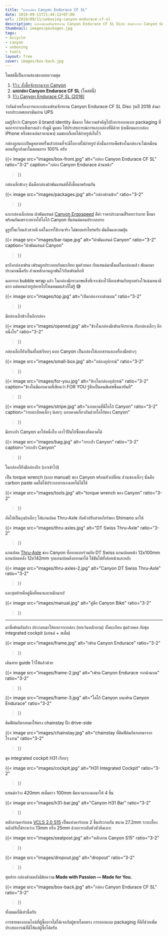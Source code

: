 ```yaml
---
title: "แกะกล่อง Canyon Endurace CF SL"
date: 2019-09-11T21:44:12+07:00
url: /2019/09/11/unboxing-canyon-endurace-cf-sl
description: แกะกล่องเฟรมจักรยาน Canyon Endurace CF SL Disc ส่งตรงจาก Canyon Germany
thumbnail: images/packages.jpg
tags:
- bicycle
- canyon
- unboxing
- tools
layout: free
cover: images/box-back.jpg
---
```


โพสต์นี้เป็นภาคสองของบทความชุด

1. [รีวิว: สั่งซื้อจักรยานจาก Canyon](https://armno.in.th/2019/01/28/ordering-a-canyon-bike-review/)
2. **แกะกล่อง Canyon Endurace CF SL** (โพสต์นี้)
3. [รีวิว Canyon Endurace CF SL (2018)](https://armno.in.th/2021/07/28/canyon-endurace-cf-sl-2018-review/)

ว่ากันด้วยเรื่องการแกะกล่องเฟรมจักรยาน Canyon Endurace CF SL Disc รุ่นปี 2018 ส่งมาจากประเทศเยอรมันผ่าน UPS

ผมรู้สึกว่า Canyon มี brand identity ชัดมาก
ให้ความสำคัญไปถึงการออกแบบ packaging ที่นอกจากจะแข็งแรงแล้ว
ยังดูดี ดูแพง ให้ประสบการณ์การแกะกล่องที่ดีด้วย (เหมือนแกะกล่อง iPhone หรือของเล่นราคาแพง)
ผมชอบก็เลยได้ถ่ายรูปเก็บไว้

<p class="message--warning">
กล่องถูกแกะเปิดดูหลายครั้งแล้วก่อนที่จะมีโอกาสได้ถ่ายรูป
ดังนั้นการแพ็คข้างในกล่องจะไม่เหมือนตอนที่ถูกส่งมาในตอนแรก 100% ครับ
</p>

{{< image
  src="images/box-front.jpg"
  alt="กล่อง Canyon Endurace CF SL"
  ratio="3-2"
  caption="กล่อง Canyon Endurace ด้านหน้า"
>}}

กล่องเล็กข้างๆ นั่นคือกล่องผ้าพันแฮนด์ที่สั่งซื้อมาพร้อมกัน

{{< image
  src="images/packages.jpg"
  alt="กล่องด้านข้าง"
  ratio="3-2"
>}}

แกะกล่องเล็กก่อน ผ้าพันแฮนด์ [Canyon Ergospeed](https://www.canyon.com/en-th/gear/components/grips-and-tape/bar-tape/canyon-ergospeed-gel-bar-tape/9100403.html) สีดำ ราคาประมาณสี่ร้อยกว่าบาท
ซื้อมาพร้อมกันเพราะอยากได้โลโก้ Canyon ที่แฮนด์ตอนประกอบรถ

ดูรูปในเว็บแล้วสวยดี แต่ในการใช้งานจริง ไม่ชอบเท่าไหร่ครับ มันลื่นและอมฝุ่น

{{< image
  src="images/bar-tape.jpg"
  alt="ผ้าพันแฮนด์ Canyon"
  ratio="3-2"
  caption="ผ้าพันแฮนด์ Canyon"
>}}

มาถึงกล่องเฟรม เฟรมถูกประกอบกับตะเกียบ ชุดถ้วยคอ กับแฮ​นด์มาตั้งแต่ในกล่องแล้ว
พับคอมาประมาณนี้ครับ ส่วนหลักอานถูกพันไว้กับเฟรมอีกที

นอกจาก bubble wrap แล้ว ในกล่องมีกระดาษแข็งที่เจาะช่องไว้ล็อกเฟรมกับทุกอย่างไว้แน่นหนาดีมาก
แต่ตอนถ่ายรูปหายไปไหนหมดแล้วก็ไม่รู้ 😅

{{< image
  src="images/top.jpg"
  alt="เปิดกล่องจากด้านบน"
  ratio="3-2"
>}}

มีกล่องเล็กข้างในอีกกล่อง

{{< image
  src="images/opened.jpg"
  alt="ข้างในกล่องมีเฟรมจักรยาน กับกล่องเล็กๆ อีกหนึ่งใบ"
  ratio="3-2"
>}}

กล่องเล็กก็ยังเป็นสไตล์เรียบๆ แบบ Canyon เป็นกล่องใส่เอกสารและเครื่องมือต่างๆ

{{< image
  src="images/small-box.jpg"
  alt="กล่องอุปกรณ์"
  ratio="3-2"
>}}

{{< image
  src="images/for-you.jpg"
  alt="ข้างในกล่องอุปกรณ์"
  ratio="3-2"
  caption="ข้างในมีแถบคาดที่เขียนว่า FOR YOU รู้สึกเป็นคนพิเศษขึ้นมาทันที"
>}}

{{< image
  src="images/stripe.jpg"
  alt="แถบคาดที่มีโลโก้ Canyon"
  ratio="3-2"
  caption="รายละเอียดเล็กๆ น้อยๆ: แถบคาดเกี่ยวกันด้วยโลโก้ของ Canyon"
>}}

มีกระเป๋า Canyon มาให้หนึ่งใบ เอาไว้ปั่นไปซื้อของที่ตลาดได้

{{< image
  src="images/bag.jpg"
  alt="กระเป๋า Canyon"
  ratio="3-2"
  caption="กระเป๋า Canyon"
>}}

ในกล่องก็ยังมีกล่องอีก (เอาเข้าไป)

เป็น torque wrench (แบบ manual) ของ Canyon พร้อมหัวเปลี่ยน ส่วนซองเล็กๆ นั่นคือ carbon paste
ผมไม่ได้ประกอบรถเองเลยไม่ได้ใช้

{{< image
  src="images/tools.jpg"
  alt="torque wrench ของ Canyon"
  ratio="3-2"
>}}

ถัดไปเป็นถุงผ้าเล็กๆ ใส่แกนปลด Thru-Axle กับตัวปรับสายเกียร์ของ Shimano มาให้

{{< image
  src="images/thru-axles.jpg"
  alt="DT Swiss Thru-Axle"
  ratio="3-2"
>}}

แกนปลด [Thru-Axle](https://www.canyon.com/en-th/gear/components/wheels/thru-axles/canyon-dt-swiss-road-thru-axle/9100565.html) ของ Canyon ที่ออกแบบร่วมกับ DT Swiss
แกนปลดหน้า 12x100mm แกนปลดหลัง 12x142mm จุกแกนปลดดึงออกมาได้ ใช้ขันได้ทั้งล้อหน้าและหลัง

{{< image
  src="images/thru-axles-2.jpg"
  alt="Canyon DT Swiss Thru-Axle"
  ratio="3-2"
>}}

และสุดท้ายคือคู่มือที่หนาและหนักมาก!

{{< image
  src="images/manual.jpg"
  alt="คู่มือ Canyon Bike"
  ratio="3-2"
>}}

---

มาที่เฟรมกันบ้าง ประกอบมาให้ออกจากกล่อง (ยกเว้นหลักอาน) ทั้งตะเกียบ ชุดถ้วยคอ กับชุด integrated cockpit (แฮนด์ + สเต็ม)

{{< image
  src="images/frame.jpg"
  alt="เฟรม Canyon Endurace"
  ratio="3-2"
>}}

เดินสาย guide ไว้ให้แล้วด้วย

{{< image
  src="images/frame-2.jpg"
  alt="เฟรม Canyon Endurace จากด้านบน"
  ratio="3-2"
>}}

{{< image
  src="images/frame-3.jpg"
  alt="โลโก้ Canyon บนเฟรม Canyon Endurace"
  ratio="3-2"
>}}

ติดฟิล์มกันรอยมาให้ตรง chainstay ฝั่ง drive-side

{{< image
  src="images/chainstay.jpg"
  alt="chainstay ที่ติดฟิล์มกันรอยมาจากโรงงาน"
  ratio="3-2"
>}}

ชุด integrated cockpit H31 เรียบๆ

{{< image
  src="images/cockpit.jpg"
  alt="H31 Integrated Cockpit"
  ratio="3-2"
>}}

แฮนด์กว้าง 420mm สเต็มยาว 100mm มีแหวนรองคอมาให้ 4 ชิ้น

{{< image
  src="images/h31-bar.jpg"
  alt="Canyon H31 Bar"
  ratio="3-2"
>}}

หลักอานคาร์บอน [VCLS 2.0 S15](https://www.canyon.com/en-th/gear/components/posts-and-clamps/seatposts/canyon-s15-vcls-cf-seatpost/148287.html)
เป็นแท่งคาร์บอน 2 ชิ้นประกบกัน ขนาด 27.2mm
ระยะเยื้องหลังปรับได้ระหว่าง 13mm หรือ 25mm
ด้วยการกลับหัวตัวยึดเบาะ

{{< image
  src="images/seatpost.jpg"
  alt="หลักอาน Canyon S15"
  ratio="3-2"
>}}

{{< image
  src="images/dropout.jpg"
  alt="dropout"
  ratio="3-2"
>}}

สุดท้าย กล่องด้านหลังมีข้อความ **Made with Passion &mdash; Made for You.**

{{< image
  src="images/box-back.jpg"
  alt="กล่อง Canyon Endurace CF SL"
  ratio="3-2"
>}}

ทั้งหมดก็มีเท่านี้ครับ

การขายของออนไลน์ที่ผู้ซื้ออาจไม่ได้เจอกับผู้ขายโดยตรง การออกแบบ packaging ที่ดีก็ช่วยเพิ่มประสบการณ์ที่ดีให้แก่ผู้ซื้อได้ครับ
